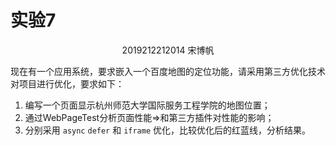 # 实验7

<center>2019212212014 宋博帆</center>

现在有一个应用系统，要求嵌入一个百度地图的定位功能，请采用第三方优化技术对项目进行优化，要求如下：

1.  编写一个页面显示杭州师范大学国际服务工程学院的地图位置；
2.  通过WebPageTest分析页面性能=>和第三方插件对性能的影响；
3.  分别采用 `async` `defer` 和 `iframe` 优化，比较优化后的红蓝线，分析结果。
